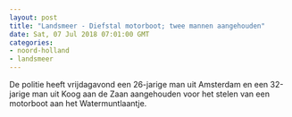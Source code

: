 ```yaml
---
layout: post
title: "Landsmeer - Diefstal motorboot; twee mannen aangehouden"
date: Sat, 07 Jul 2018 07:01:00 GMT
categories: 
- noord-holland 
- landsmeer 
---
```


De politie heeft vrijdagavond een 26-jarige man uit Amsterdam en een 32-jarige man uit Koog aan de Zaan aangehouden voor het stelen van een motorboot aan het Watermuntlaantje.
